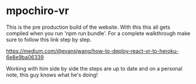 # mpochiro-vr


This is the pre production build of the website. With this this all gets compiled when you run 'npm run bundle'. For a complete walkthrough make sure to follow this link step by step.

https://medium.com/@evansjwang/how-to-deploy-react-vr-to-heroku-6e8e9ba06339

Working with him side by side the steps are up to date and on a personal note, this guy knows what he's doing!
